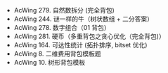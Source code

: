 * AcWing 279. 自然数拆分 (完全背包)
* AcWing 244. 谜一样的牛（树状数组 + 二分答案）
* AcWing 278. 数字组合（01 背包）
* AcWing 281. 硬币（多重背包之贪心优化（完全背包)）
* AcWing 164. 可达性统计 (拓扑排序, bitset 优化)
* AcWing 8.   二维费用背包模板题
* AcWing 10.  树形背包模板

